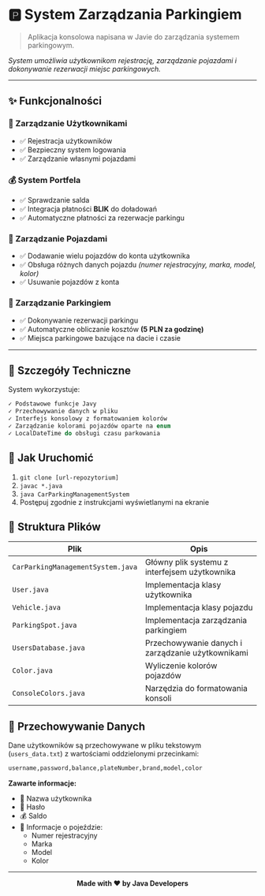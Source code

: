 # 🅿️ System Zarządzania Parkingiem

> Aplikacja konsolowa napisana w Javie do zarządzania systemem parkingowym. 

*System umożliwia użytkownikom rejestrację, zarządzanie pojazdami i dokonywanie rezerwacji miejsc parkingowych.*

---

## ✨ Funkcjonalności

### **👤 Zarządzanie Użytkownikami**
  - ✅ Rejestracja użytkowników
  - ✅ Bezpieczny system logowania
  - ✅ Zarządzanie własnymi pojazdami
  
### **💰 System Portfela**
  - ✅ Sprawdzanie salda
  - ✅ Integracja płatności **BLIK** do doładowań
  - ✅ Automatyczne płatności za rezerwacje parkingu

### **🚗 Zarządzanie Pojazdami**
  - ✅ Dodawanie wielu pojazdów do konta użytkownika
  - ✅ Obsługa różnych danych pojazdu *(numer rejestracyjny, marka, model, kolor)*
  - ✅ Usuwanie pojazdów z konta

### **🎫 Zarządzanie Parkingiem**
  - ✅ Dokonywanie rezerwacji parkingu
  - ✅ Automatyczne obliczanie kosztów **(5 PLN za godzinę)**
  - ✅ Miejsca parkingowe bazujące na dacie i czasie

---

## 🔧 Szczegóły Techniczne

System wykorzystuje:
```java
✓ Podstawowe funkcje Javy
✓ Przechowywanie danych w pliku
✓ Interfejs konsolowy z formatowaniem kolorów
✓ Zarządzanie kolorami pojazdów oparte na enum
✓ LocalDateTime do obsługi czasu parkowania
```

## 🚀 Jak Uruchomić

1. `git clone [url-repozytorium]`
2. `javac *.java`
3. `java CarParkingManagementSystem`
4. Postępuj zgodnie z instrukcjami wyświetlanymi na ekranie

## 📁 Struktura Plików

| Plik | Opis |
|------|------|
| `CarParkingManagementSystem.java` | Główny plik systemu z interfejsem użytkownika |
| `User.java` | Implementacja klasy użytkownika |
| `Vehicle.java` | Implementacja klasy pojazdu |
| `ParkingSpot.java` | Implementacja zarządzania parkingiem |
| `UsersDatabase.java` | Przechowywanie danych i zarządzanie użytkownikami |
| `Color.java` | Wyliczenie kolorów pojazdów |
| `ConsoleColors.java` | Narzędzia do formatowania konsoli |

## 💾 Przechowywanie Danych

Dane użytkowników są przechowywane w pliku tekstowym (`users_data.txt`) z wartościami oddzielonymi przecinkami:

```txt
username,password,balance,plateNumber,brand,model,color
```

**Zawarte informacje:**
- 👤 Nazwa użytkownika
- 🔑 Hasło
- 💰 Saldo
- 🚗 Informacje o pojeździe:
  - Numer rejestracyjny
  - Marka
  - Model
  - Kolor
---

<div align="center">
  
**Made with ❤️ by Java Developers**

</div>
